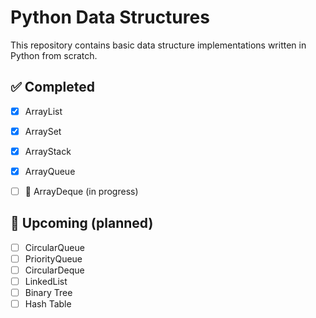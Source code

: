 # Python Data Structures

This repository contains basic data structure implementations written in Python from scratch.

## ✅ Completed

- [x] ArrayList
- [x] ArraySet
- [x] ArrayStack
- [x] ArrayQueue
- [ ] 🔧 ArrayDeque (in progress)

      
## 🚧 Upcoming (planned)

- [ ] CircularQueue
- [ ] PriorityQueue
- [ ] CircularDeque
- [ ] LinkedList
- [ ] Binary Tree
- [ ] Hash Table
